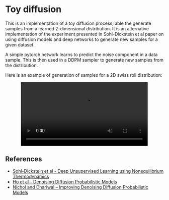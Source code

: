 # Toy diffusion

This is an implementation of a toy diffusion process, able the generate samples from a learned 2-dimensional distribution. It is an alternative implementation of the experiment presented in Sohl-Dickstein et al paper on using diffusion models and deep networks to generate new samples for a given dataset.

A simple pytorch network learns to predict the noise component in a data sample. This is then used in a DDPM sampler to generate new samples from the distribution.

Here is an example of generation of samples for a 2D swiss roll distribution:

<div align="middle">
<video width="80%" controls>
      <source src="swissroll_generation.mp4" type="video/mp4">
</video></div>

## References

* [Sohl-Dickstein et al - Deep Unsupervised Learning using Nonequilibrium Thermodynamics](https://arxiv.org/pdf/1503.03585.pdf)
* [Ho et al - Denoising Diffusion Probabilistic Models](https://arxiv.org/pdf/2006.11239.pdf)
* [Nichol and Dhariwal – Improving Denoising Diffusion Probabilistic Models](https://arxiv.org/pdf/2102.09672.pdf)
